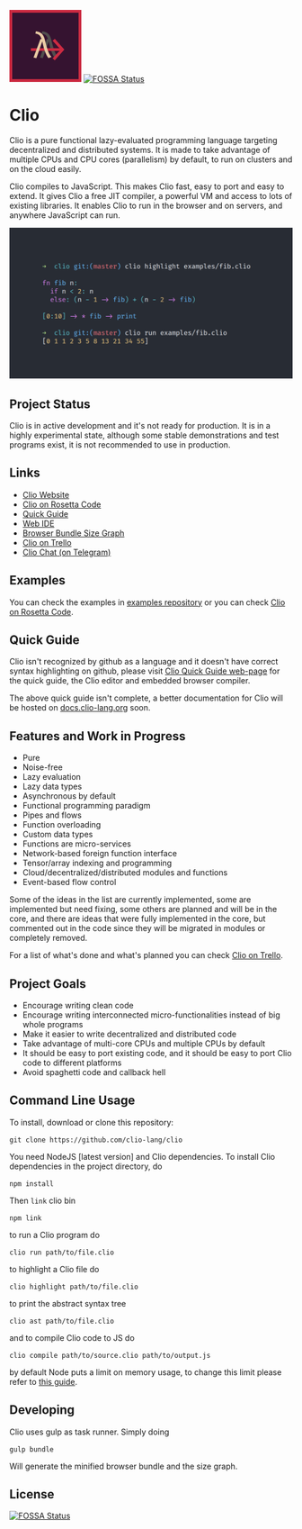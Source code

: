 ![Clio Logo](https://github.com/clio-lang/media/blob/master/logo-128x128.png)
[![FOSSA Status](https://app.fossa.io/api/projects/git%2Bgithub.com%2Fclio-lang%2Fclio.svg?type=shield)](https://app.fossa.io/projects/git%2Bgithub.com%2Fclio-lang%2Fclio?ref=badge_shield)

# Clio

Clio is a pure functional lazy-evaluated programming language targeting decentralized and distributed systems. It is made to take advantage of multiple CPUs and CPU cores (parallelism) by default, to run on clusters and on the cloud easily.

Clio compiles to JavaScript. This makes Clio fast, easy to port and easy to extend. It gives Clio a free JIT compiler, a powerful VM and access to lots of existing libraries. It enables Clio to run in the browser and on servers, and anywhere JavaScript can run.

![Clio Logo](https://github.com/clio-lang/media/blob/master/clio-cut.png)

## Project Status

Clio is in active development and it's not ready for production.
It is in a highly experimental state, although some stable demonstrations and
test programs exist, it is not recommended to use in production.

## Links

*	[Clio Website](http://clio-lang.org)
*	[Clio on Rosetta Code](http://rosettacode.org/wiki/Clio)
*	[Quick Guide](https://clio-lang.github.io/clio-docs/quick.html)
*	[Web IDE](https://clio-lang.github.io/clio-editor/)
*	[Browser Bundle Size Graph](https://clio-lang.github.io/clio-editor/breakdown.html)
*	[Clio on Trello](https://trello.com/b/WpwsB69B/clio)
*	[Clio Chat (on Telegram)](https://t.me/joinchat/B0kZo0kVldfXldTDqz95XA)

## Examples

You can check the examples in [examples repository](https://github.com/clio-lang/examples) or you can check
[Clio on Rosetta Code](http://rosettacode.org/wiki/Clio).

## Quick Guide

Clio isn't recognized by github as a language and it doesn't have correct syntax highlighting on github, please visit [Clio Quick Guide web-page](https://clio-lang.github.io/clio-docs/quick.html) for the quick guide, the Clio editor and embedded browser compiler.

The above quick guide isn't complete, a better documentation for Clio will be hosted on [docs.clio-lang.org](http://docs.clio-lang.org) soon.

## Features and Work in Progress

- Pure
- Noise-free
- Lazy evaluation
- Lazy data types
- Asynchronous by default
- Functional programming paradigm
- Pipes and flows
- Function overloading
- Custom data types
- Functions are micro-services
- Network-based foreign function interface
- Tensor/array indexing and programming
- Cloud/decentralized/distributed modules and functions
- Event-based flow control

Some of the ideas in the list are currently implemented, some are implemented but need fixing, some others are planned and will be in the core, and there are ideas that were fully implemented in the core, but commented out in the code since they will be migrated in modules or completely removed.

For a list of what's done and what's planned you can check [Clio on Trello](https://trello.com/b/WpwsB69B/clio).

## Project Goals

- Encourage writing clean code
- Encourage writing interconnected micro-functionalities instead of big whole programs
- Make it easier to write decentralized and distributed code
- Take advantage of multi-core CPUs and multiple CPUs by default
- It should be easy to port existing code, and it should be easy to port Clio code to different platforms
- Avoid spaghetti code and callback hell


## Command Line Usage

To install, download or clone this repository:

	git clone https://github.com/clio-lang/clio

You need NodeJS [latest version] and Clio dependencies. To install Clio dependencies in the project directory, do

	npm install

Then `link` clio bin

	npm link

to run a Clio program do

	clio run path/to/file.clio

to highlight a Clio file do

	clio highlight path/to/file.clio

to print the abstract syntax tree

	clio ast path/to/file.clio

and to compile Clio code to JS do

	clio compile path/to/source.clio path/to/output.js

by default Node puts a limit on memory usage, to change this limit please refer to [this guide](https://gist.github.com/motss/f55b92ccab0d434fa6e6cfd07423014b).

## Developing

Clio uses gulp as task runner. Simply doing

	gulp bundle

Will generate the minified browser bundle and the size graph.


## License
[![FOSSA Status](https://app.fossa.io/api/projects/git%2Bgithub.com%2Fclio-lang%2Fclio.svg?type=large)](https://app.fossa.io/projects/git%2Bgithub.com%2Fclio-lang%2Fclio?ref=badge_large)